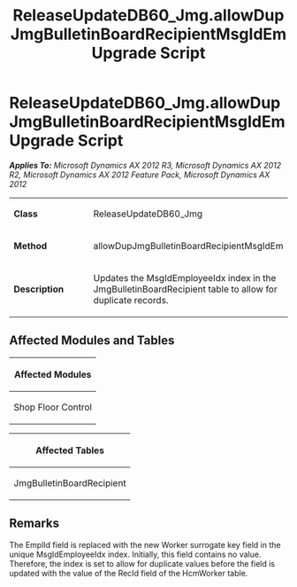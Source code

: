 ﻿---
title: ReleaseUpdateDB60_Jmg.allowDupJmgBulletinBoardRecipientMsgIdEm Upgrade Script
TOCTitle: ReleaseUpdateDB60_Jmg.allowDupJmgBulletinBoardRecipientMsgIdEm Upgrade Script
ms:assetid: a0a65033-eb3e-247a-c72b-b30e28ed0583
ms:mtpsurl: https://msdn.microsoft.com/en-us/library/JJ736710(v=AX.60)
ms:contentKeyID: 49710143
ms.date: 05/18/2015
mtps_version: v=AX.60
---

# ReleaseUpdateDB60\_Jmg.allowDupJmgBulletinBoardRecipientMsgIdEm Upgrade Script 


_**Applies To:** Microsoft Dynamics AX 2012 R3, Microsoft Dynamics AX 2012 R2, Microsoft Dynamics AX 2012 Feature Pack, Microsoft Dynamics AX 2012_

<table>
<colgroup>
<col style="width: 50%" />
<col style="width: 50%" />
</colgroup>
<tbody>
<tr class="odd">
<td><p><strong>Class</strong></p></td>
<td><p>ReleaseUpdateDB60_Jmg</p></td>
</tr>
<tr class="even">
<td><p><strong>Method</strong></p></td>
<td><p>allowDupJmgBulletinBoardRecipientMsgIdEm</p></td>
</tr>
<tr class="odd">
<td><p><strong>Description</strong></p></td>
<td><p>Updates the MsgIdEmployeeIdx index in the JmgBulletinBoardRecipient table to allow for duplicate records.</p></td>
</tr>
</tbody>
</table>


## Affected Modules and Tables

<table>
<colgroup>
<col style="width: 100%" />
</colgroup>
<thead>
<tr class="header">
<th><p>Affected Modules</p></th>
</tr>
</thead>
<tbody>
<tr class="odd">
<td><p>Shop Floor Control</p></td>
</tr>
</tbody>
</table>


<table>
<colgroup>
<col style="width: 100%" />
</colgroup>
<thead>
<tr class="header">
<th><p>Affected Tables</p></th>
</tr>
</thead>
<tbody>
<tr class="odd">
<td><p>JmgBulletinBoardRecipient</p></td>
</tr>
</tbody>
</table>


## Remarks

The EmplId field is replaced with the new Worker surrogate key field in the unique MsgIdEmployeeIdx index. Initially, this field contains no value. Therefore, the index is set to allow for duplicate values before the field is updated with the value of the RecId field of the HcmWorker table.

  


